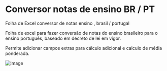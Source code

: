 # Conversor notas de ensino BR / PT

Folha de Excel conversor de notas ensino , brasil / portugal

Folha de excel para fazer conversão de notas do ensino brasileiro para o ensino português, baseado em decreto de lei em vigor.

Permite adicionar campos extras para cálculo adicional e calculo de média ponderada.

![image](https://user-images.githubusercontent.com/65983803/214093710-73d6331f-4371-4c71-bc70-0803ad718f7d.png)


